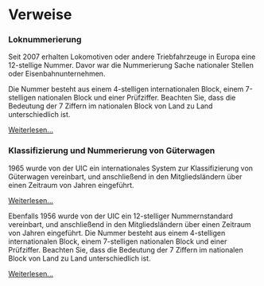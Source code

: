 ﻿# Verweise
### Loknummerierung
Seit 2007 erhalten Lokomotiven oder andere Triebfahrzeuge in Europa eine 12-stellige Nummer.
Davor war die Nummerierung Sache nationaler Stellen oder Eisenbahnunternehmen.

Die Nummer besteht aus einem 4-stelligen internationalen Block, einem 7-stelligen nationalen Block und einer Prüfziffer.
Beachten Sie, dass die Bedeutung der 7 Ziffern im nationalen Block von Land zu Land unterschiedlich ist.

<a target="_blank_" href="https://en.wikipedia.org/wiki/UIC_identification_marking_for_tractive_stock">Weiterlesen...</a>

### Klassifizierung und Nummerierung von Güterwagen
1965 wurde von der UIC ein internationales System zur Klassifizierung von Güterwagen vereinbart,
und anschließend in den Mitgliedsländern über einen Zeitraum von Jahren eingeführt.

<a target="_blank_" href="https://en.wikipedia.org/wiki/UIC_classification_of_goods_wagons">Weiterlesen...</a>

Ebenfalls 1956 wurde von der UIC ein 12-stelliger Nummernstandard vereinbart,
und anschließend in den Mitgliedsländern über einen Zeitraum von Jahren eingeführt.
Die Nummer besteht aus einem 4-stelligen internationalen Block, einem 7-stelligen nationalen Block und einer Prüfziffer.
Beachten Sie, dass die Bedeutung der 7 Ziffern im nationalen Block von Land zu Land unterschiedlich ist.

<a target="_blank_" href="https://en.wikipedia.org/wiki/UIC_wagon_numbers">Weiterlesen...</a>
